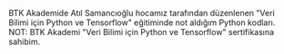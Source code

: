 BTK Akademide Atıl Samancıoğlu hocamız tarafından düzenlenen "Veri Bilimi için Python ve Tensorflow" eğitiminde not aldığım Python kodları. NOT: BTK Akademi "Veri Bilimi için Python ve Tensorflow" sertifikasına sahibim.
